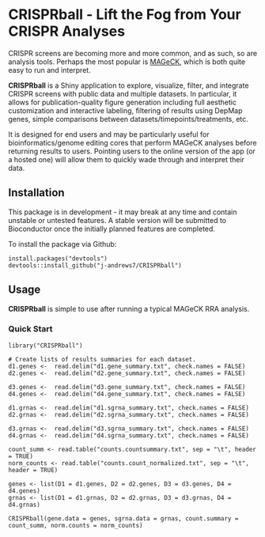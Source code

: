 # CRISPRball - Lift the Fog from Your CRISPR Analyses

CRISPR screens are becoming more and more common, and as such, so are analysis tools. Perhaps the most popular is [MAGeCK](https://sourceforge.net/projects/mageck/), which is both quite easy to run and interpret.

**CRISPRball** is a Shiny application to explore, visualize, filter, and integrate CRISPR screens with public data and multiple datasets. In particular, it allows for publication-quality figure generation including full aesthetic customization and interactive labeling, filtering of results using DepMap genes, simple comparisons between datasets/timepoints/treatments, etc.

It is designed for end users and may be particularly useful for bioinformatics/genome editing cores that perform MAGeCK analyses before returning results to users. Pointing users to the online version of the app (or a hosted one) will allow them to quickly wade through and interpret their data.

## Installation

This package is in development - it may break at any time and contain unstable or untested features. A stable version will be submitted to Bioconductor once the initially planned features are completed.

To install the package via Github:

```
install.packages("devtools")
devtools::install_github("j-andrews7/CRISPRball")
```

## Usage

**CRISPRball** is simple to use after running a typical MAGeCK RRA analysis.

### Quick Start


```
library("CRISPRball")

# Create lists of results summaries for each dataset.
d1.genes <-  read.delim("d1.gene_summary.txt", check.names = FALSE)
d2.genes <-  read.delim("d2.gene_summary.txt", check.names = FALSE)

d3.genes <-  read.delim("d3.gene_summary.txt", check.names = FALSE)
d4.genes <-  read.delim("d4.gene_summary.txt", check.names = FALSE)

d1.grnas <-  read.delim("d1.sgrna_summary.txt", check.names = FALSE)
d2.grnas <-  read.delim("d2.sgrna_summary.txt", check.names = FALSE)

d3.grnas <-  read.delim("d3.sgrna_summary.txt", check.names = FALSE)
d4.grnas <-  read.delim("d4.sgrna_summary.txt", check.names = FALSE)

count_summ <- read.table("counts.countsummary.txt", sep = "\t", header = TRUE)
norm_counts <- read.table("counts.count_normalized.txt", sep = "\t", header = TRUE)

genes <- list(D1 = d1.genes, D2 = d2.genes, D3 = d3.genes, D4 = d4.genes)
grnas <- list(D1 = d1.grnas, D2 = d2.grnas, D3 = d3.grnas, D4 = d4.grnas)

CRISPRball(gene.data = genes, sgrna.data = grnas, count.summary = count_summ, norm.counts = norm_counts)
```



